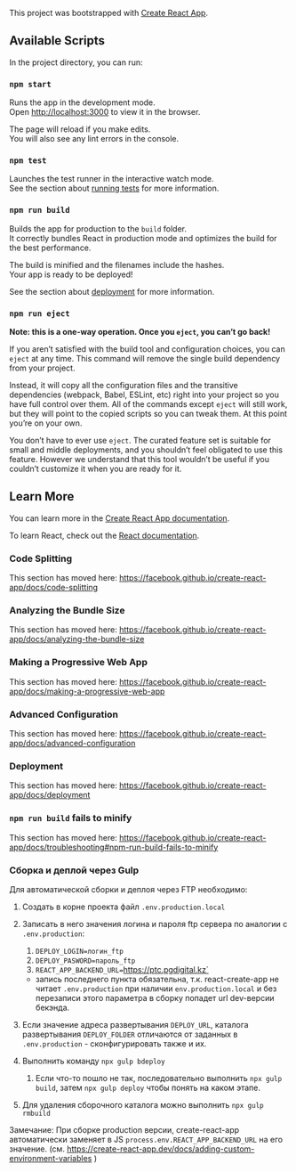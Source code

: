 This project was bootstrapped with [Create React App](https://github.com/facebook/create-react-app).

## Available Scripts

In the project directory, you can run:

### `npm start`

Runs the app in the development mode.<br />
Open [http://localhost:3000](http://localhost:3000) to view it in the browser.

The page will reload if you make edits.<br />
You will also see any lint errors in the console.

### `npm test`

Launches the test runner in the interactive watch mode.<br />
See the section about [running tests](https://facebook.github.io/create-react-app/docs/running-tests) for more information.

### `npm run build`

Builds the app for production to the `build` folder.<br />
It correctly bundles React in production mode and optimizes the build for the best performance.

The build is minified and the filenames include the hashes.<br />
Your app is ready to be deployed!

See the section about [deployment](https://facebook.github.io/create-react-app/docs/deployment) for more information.

### `npm run eject`

**Note: this is a one-way operation. Once you `eject`, you can’t go back!**

If you aren’t satisfied with the build tool and configuration choices, you can `eject` at any time. This command will remove the single build dependency from your project.

Instead, it will copy all the configuration files and the transitive dependencies (webpack, Babel, ESLint, etc) right into your project so you have full control over them. All of the commands except `eject` will still work, but they will point to the copied scripts so you can tweak them. At this point you’re on your own.

You don’t have to ever use `eject`. The curated feature set is suitable for small and middle deployments, and you shouldn’t feel obligated to use this feature. However we understand that this tool wouldn’t be useful if you couldn’t customize it when you are ready for it.

## Learn More

You can learn more in the [Create React App documentation](https://facebook.github.io/create-react-app/docs/getting-started).

To learn React, check out the [React documentation](https://reactjs.org/).

### Code Splitting

This section has moved here: https://facebook.github.io/create-react-app/docs/code-splitting

### Analyzing the Bundle Size

This section has moved here: https://facebook.github.io/create-react-app/docs/analyzing-the-bundle-size

### Making a Progressive Web App

This section has moved here: https://facebook.github.io/create-react-app/docs/making-a-progressive-web-app

### Advanced Configuration

This section has moved here: https://facebook.github.io/create-react-app/docs/advanced-configuration

### Deployment

This section has moved here: https://facebook.github.io/create-react-app/docs/deployment

### `npm run build` fails to minify

This section has moved here: https://facebook.github.io/create-react-app/docs/troubleshooting#npm-run-build-fails-to-minify

### Сборка и деплой через Gulp
Для автоматической сборки и деплоя через FTP необходимо:
 1. Создать в корне проекта файл `.env.production.local`
 2. Записать в него значения логина и пароля ftp сервера по аналогии с `.env.production`:
    1. `DEPLOY_LOGIN=логин_ftp`
    2. `DEPLOY_PASWORD=пароль_ftp`
    3. `REACT_APP_BACKEND_URL=`https://ptc.pgdigital.kz`
    - запись последнего пункта обязательна, т.к. react-create-app не читает `.env.production` при наличии `env.production.local` 
    и без перезаписи этого параметра в сборку попадет url dev-версии бекэнда.
    
 3. Если значение адреса развертывания `DEPLOY_URL`, каталога развертывания `DEPLOY_FOLDER` отличаются от заданных в `.env.production` - сконфигурировать также и их.
 4. Выполнить команду `npx gulp bdeploy` 
    1. Если что-то пошло не так, последовательно выполнить `npx gulp build`, затем `npx gulp deploy` чтобы понять на каком этапе.
 5. Для удаления сборочного каталога можно выполнить `npx gulp rmbuild`
 
 Замечание: При сборке production версии, create-react-app автоматически 
 заменяет в JS `process.env.REACT_APP_BACKEND_URL` на его значение.
  (см. https://create-react-app.dev/docs/adding-custom-environment-variables )
 
 
 
 
 
 
 
